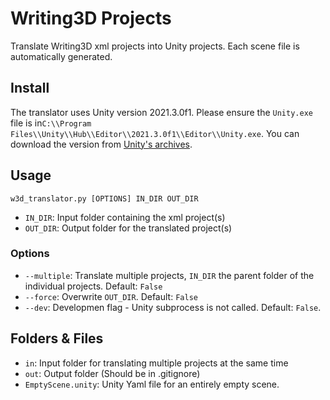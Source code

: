 # Writing3D Projects

Translate Writing3D xml projects into Unity projects. Each scene file is automatically generated.

## Install

The translator uses Unity version 2021.3.0f1. Please ensure the `Unity.exe` file is in`C:\\Program Files\\Unity\\Hub\\Editor\\2021.3.0f1\\Editor\\Unity.exe`. You can download the version from [Unity's archives](https://unity3d.com/get-unity/download/archive).

## Usage

`w3d_translator.py [OPTIONS] IN_DIR OUT_DIR`

* `IN_DIR`: Input folder containing the xml project(s)
* `OUT_DIR`: Output folder for the translated project(s)

### Options

* `--multiple`: Translate multiple projects, `IN_DIR` the parent folder of the individual projects. Default: `False`
* `--force`: Overwrite `OUT_DIR`. Default: `False`
* `--dev`: Developmen flag - Unity subprocess is not called. Default: `False`.  

## Folders & Files

* `in`: Input folder for translating multiple projects at the same time
* `out`: Output folder (Should be in .gitignore)
* `EmptyScene.unity`: Unity Yaml file for an entirely empty scene.
